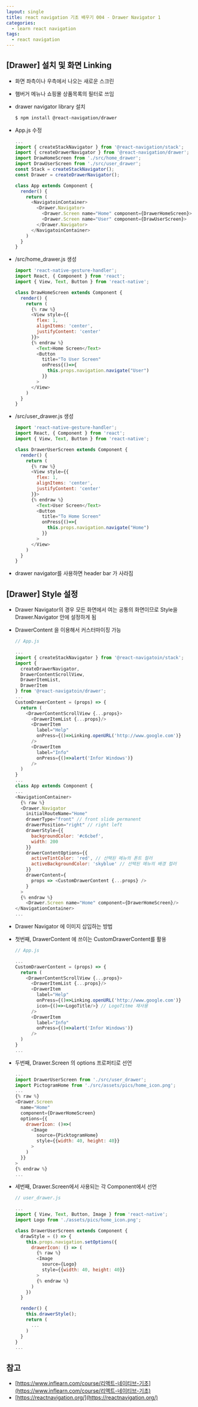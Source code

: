 ```yaml
---
layout: single
title: react navigation 기초 배우기 004 - Drawer Navigator 1
categories: 
  - learn react navigation
tags:
  - react navigation
---
```


## [Drawer] 설치 및 화면 Linking

- 화면 좌측이나 우측에서 나오는 새로운 스크린
- 햄버거 메뉴나 쇼핑몰 상품목록의 필터로 쓰임
- drawer navigator library 설치

  ~~~bash
  $ npm install @react-navigation/drawer
  ~~~

- App.js 수정

  ~~~javascript
  ...
  import { createStackNavigator } from '@react-navigation/stack';
  import { createDrawerNavigator } from '@react-navigation/drawer';
  import DrawHomeScreen from './src/home_drawer';
  import DrawUserScreen from './src/user_drawer';
  const Stack = createStackNavigator();
  const Drawer = createDrawerNavigator();

  class App extends Component {
    render() {
      return (
        <NavigatoinContainer>
          <Drawer.Navigator>
            <Drawer.Screen name="Home" component={DrawerHomeScreen}>
            <Drawer.Screen name="User" component={DrawUserScreen}>
          </Drawer.Navigator>
        </NavigatoinContainer>
      )
    }
  }
  ~~~

- /src/home_drawer.js 생성

  ~~~javascript
  import 'react-native-gesture-handler';
  import React, { Component } from 'react';
  import { View, Text, Button } from 'react-native';

  class DrawHomeScreen extends Component {
    render() {
      return (
        {% raw %}
        <View style={{
          flex: 1,
          alignItems: 'center',
          justifyContent: 'center'
        }}>
        {% endraw %}
          <Text>Home Screen</Text>
          <Button
            title="To User Screen"
            onPress{()=>{
              this.props.navigation.navigate("User")
            }}
          >
        </View>
      )
    }
  }
  ~~~

- /src/user_drawer.js 생성

  ~~~javascript
  import 'react-native-gesture-handler';
  import React, { Component } from 'react';
  import { View, Text, Button } from 'react-native';

  class DrawerUserScreen extends Component {
    render() {
      return (
        {% raw %}
        <View style={{
          flex: 1,
          alignItems: 'center',
          justifyContent: 'center'
        }}>
        {% endraw %}
          <Text>User Screen</Text>
          <Button
            title="To Home Screen"
            onPress{()=>{
              this.props.navigation.navigate("Home")
            }}
          >
        </View>
      )
    }
  }
  ~~~

- drawer navigator를 사용하면 header bar 가 사라짐

## [Drawer] Style 설정

- Drawer Navigator의 경우 모든 화면에서 여는 공통의 화면이므로 Style을 Drawer.Navigator 안에 설정하게 됨
- DrawerContent 을 이용해서 커스터마이징 가능

  ~~~javascript
  // App.js

  ...
  import { createStackNavigator } from '@react-navigatoin/stack';
  import {
    createDrawerNavigator,
    DrawerContentScrollView,
    DrawerItemList,
    DrawerItem
  } from '@react-navigatoin/drawer';
  ...
  CustomDrawerContent = (props) => {
    return (
      <DrawerContentScrollView {...props}>
        <DrawerItemList {...props}/>
        <DrawerItem
          label="Help"
          onPress={()=>Linking.openURL('http://www.google.com')}
        />
        <DrawerItem
          label="Info"
          onPress={()=>alert('Infor Windows')}
        />
    )
  }
  ...
  class App extends Component {
  ...
  <NavigationContainer>
    {% raw %}
    <Drawer.Navigator
      initialRouteName="Home"
      drawerType="front" // front slide permanent
      drawerPosition="right" // right left
      drawerStyle={{
        backgroundColor: '#c6cbef',
        width: 200
      }}
      drawerContentOptions={{
        activeTintColor: 'red', // 선택된 메뉴의 폰트 컬러
        activeBackgroundColor: 'skyblue' // 선택된 메뉴의 배경 컬러
      }}
      drawerContent={
        props => <CustomDrawerContent {...props} />
      }
    >
    {% endraw %}
      <Drawer.Screen name="Home" component={DrawerHomeScreen}/>
  </NavigationContainer>
  ...
  ~~~

- Drawer Navigator 에 이미지 삽입하는 방법
- 첫번째, DrawerContent 에 쓰이는 CustomDrawerContent를 활용

  ~~~javascript
  // App.js

  ...
  CustomDrawerContent = (props) => {
    return (
      <DrawerContentScrollView {...props}>
        <DrawerItemList {...props}/>
        <DrawerItem
          label="Help"
          onPress={()=>Linking.openURL('http://www.google.com')}
          icon={()=><LogoTitle/>} // LogoTitme 재사용
        />
        <DrawerItem
          label="Info"
          onPress={()=>alert('Infor Windows')}
        />
    )
  }
  ...
  ~~~

- 두번째, Drawer.Screen 의 options 프로퍼티로 선언

  ~~~javascript
  ...
  import DrawerUserScreen from './src/user_drawer';
  import PictogramHome from './src/assets/pics/home_icon.png';
  ...
  {% raw %}
  <Drawer.Screen
    name="Home"
    component={DrawerHomeScreen}
    options={{
      drawerIcon: ()=>(
        <Image
          source={PicktogramHome}
          style={{width: 40, height: 40}}
        >
      )
    }}
  >
  {% endraw %}
  ...
  ~~~

- 세번째, Drawer.Screen에서 사용되는 각 Component에서 선언

  ~~~javascript
  // user_drawer.js

  ...
  import { View, Text, Button, Image } from 'react-native';
  import Logo from './assets/pics/home_icon.png';
  
  class DrawerUserScreen extends Component {
    drawStyle = () => {
      this.props.navigation.setOptions({
        drawerIcon: () => (
          {% raw %}
          <Image
            source={Logo}
            style={{width: 40, height: 40}}
          >
          {% endraw %}
        )
      })
    }

    render() {
      this.drawerStyle();
      return (
        ...
      )
    }
  }
  ...
  ~~~

## 참고
- [https://www.inflearn.com/course/리액트-네이티브-기초](https://www.inflearn.com/course/리액트-네이티브-기초)
- [https://reactnavigation.org/](https://reactnavigation.org/)